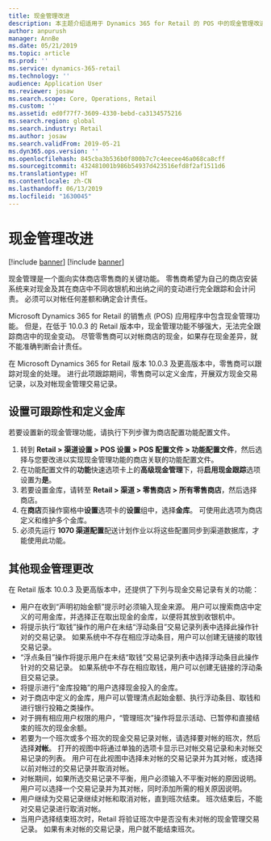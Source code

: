 ```yaml
---
title: 现金管理改进
description: 本主题介绍适用于 Dynamics 365 for Retail 的 POS 中的现金管理改进。
author: anpurush
manager: AnnBe
ms.date: 05/21/2019
ms.topic: article
ms.prod: ''
ms.service: dynamics-365-retail
ms.technology: ''
audience: Application User
ms.reviewer: josaw
ms.search.scope: Core, Operations, Retail
ms.custom: ''
ms.assetid: ed0f77f7-3609-4330-bebd-ca3134575216
ms.search.region: global
ms.search.industry: Retail
ms.author: josaw
ms.search.validFrom: 2019-05-21
ms.dyn365.ops.version: ''
ms.openlocfilehash: 845cba3b536b0f800b7c7c4eecee46a068ca8cff
ms.sourcegitcommit: 432481001b986b54937d423516efd8f2af1511d6
ms.translationtype: HT
ms.contentlocale: zh-CN
ms.lasthandoff: 06/13/2019
ms.locfileid: "1630045"
---
```

# <a name="cash-management-improvements"></a>现金管理改进

[!include [banner](includes/banner.md)]
[!include [banner](../includes/preview-banner.md)]

现金管理是一个面向实体商店零售商的关键功能。 零售商希望为自己的商店安装系统来对现金及其在商店中不同收银机和出纳之间的变动进行完全跟踪和会计问责。 必须可以对帐任何差额和确定会计责任。

Microsoft Dynamics 365 for Retail 的销售点 (POS) 应用程序中包含现金管理功能。 但是，在低于 10.0.3 的 Retail 版本中，现金管理功能不够强大，无法完全跟踪商店中的现金变动。 尽管零售商可以对帐商店的现金，如果存在现金差异，就不能准确判断会计责任。

在 Microsoft Dynamics 365 for Retail 版本 10.0.3 及更高版本中，零售商可以跟踪对现金的处理。 进行此项跟踪期间，零售商可以定义金库，开展双方现金交易记录，以及对帐现金管理交易记录。

## <a name="set-up-traceability-and-define-safes"></a>设置可跟踪性和定义金库

若要设置新的现金管理功能，请执行下列步骤为商店配置功能配置文件。

1. 转到 **Retail \> 渠道设置 \> POS 设置 \> POS 配置文件 \> 功能配置文件**，然后选择与您要改进以实现现金管理功能的商店关联的功能配置文件。
2. 在功能配置文件的**功能**快速选项卡上的**高级现金管理**下，将**启用现金跟踪**选项设置为**是**。
3. 若要设置金库，请转至 **Retail \> 渠道 \> 零售商店 \> 所有零售商店**，然后选择商店。
4. 在**商店**页操作窗格中**设置**选项卡的**设置**组中，选择**金库**。 可使用此选项为商店定义和维护多个金库。
4. 必须先运行 **1070 渠道配置**配送计划作业以将这些配置同步到渠道数据库，才能使用此功能。

## <a name="additional-cash-management-changes"></a>其他现金管理更改

在 Retail 版本 10.0.3 及更高版本中，还提供了下列与现金交易记录有关的功能：

- 用户在收到“声明初始金额”提示时必须输入现金来源。 用户可以搜索商店中定义的可用金库，并选择正在取出现金的金库，以便将其放到收银机中。
- 将提示执行“取钱”操作的用户在未结“浮动条目”交易记录列表中选择此操作针对的交易记录。 如果系统中不存在相应浮动条目，用户可以创建无链接的取钱交易记录。
- “浮点条目”操作将提示用户在未结“取钱”交易记录列表中选择浮动条目此操作针对的交易记录。 如果系统中不存在相应取钱，用户可以创建无链接的浮动条目交易记录。
- 将提示进行“金库投箱”的用户选择现金投入的金库。
- 对于商店中定义的金库，用户可以管理清点起始金额、执行浮动条目、取钱和进行银行投箱之类操作。
- 对于拥有相应用户权限的用户，“管理班次”操作将显示活动、已暂停和直接结束的班次的现金余额。
- 若要为一个班次或多个班次的现金交易记录对帐，请选择要对帐的班次，然后选择**对帐**。 打开的视图中将通过单独的选项卡显示已对帐交易记录和未对帐交易记录的列表。 用户可在此视图中选择未对帐的交易记录并为其对帐，或选择以前对帐过的交易记录并取消对帐。
- 对帐期间，如果所选交易记录不平衡，用户必须输入不平衡对帐的原因说明。 用户可以选择一个交易记录并为其对帐，同时添加所需的相关原因说明。
- 用户继续为交易记录继续对帐和取消对帐，直到班次结束。 班次结束后，不能对交易记录进行取消对帐。
- 当用户选择结束班次时，Retail 将验证班次中是否没有未对帐的现金管理交易记录。 如果有未对帐的交易记录，用户就不能结束班次。
